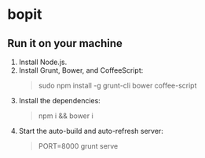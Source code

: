 bopit
========


## Run it on your machine

1. Install Node.js.
2. Install Grunt, Bower, and CoffeeScript:  
    > sudo npm install -g grunt-cli bower coffee-script
3. Install the dependencies:  
    > npm i && bower i
4. Start the auto-build and auto-refresh server:  
    > PORT=8000 grunt serve
